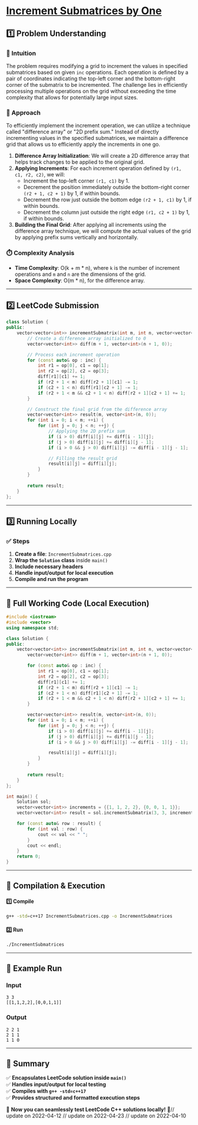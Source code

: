 # **[Increment Submatrices by One](https://leetcode.com/problems/increment-submatrices-by-one/description/)**  

## **1️⃣ Problem Understanding**  
### **📌 Intuition**  
The problem requires modifying a grid to increment the values in specified submatrices based on given `inc` operations. Each operation is defined by a pair of coordinates indicating the top-left corner and the bottom-right corner of the submatrix to be incremented. The challenge lies in efficiently processing multiple operations on the grid without exceeding the time complexity that allows for potentially large input sizes.

### **🚀 Approach**  
To efficiently implement the increment operation, we can utilize a technique called "difference array" or "2D prefix sum." Instead of directly incrementing values in the specified submatrices, we maintain a difference grid that allows us to efficiently apply the increments in one go. 

1. **Difference Array Initialization**: We will create a 2D difference array that helps track changes to be applied to the original grid.
2. **Applying Increments**: For each increment operation defined by `(r1, c1, r2, c2)`, we will:
   - Increment the top-left corner `(r1, c1)` by 1.
   - Decrement the position immediately outside the bottom-right corner `(r2 + 1, c2 + 1)` by 1, if within bounds.
   - Decrement the row just outside the bottom edge `(r2 + 1, c1)` by 1, if within bounds.
   - Decrement the column just outside the right edge `(r1, c2 + 1)` by 1, if within bounds.
3. **Building the Final Grid**: After applying all increments using the difference array technique, we will compute the actual values of the grid by applying prefix sums vertically and horizontally.

### **⏱️ Complexity Analysis**  
- **Time Complexity**: O(k + m * n), where `k` is the number of increment operations and `m` and `n` are the dimensions of the grid.
- **Space Complexity**: O(m * n), for the difference array.

---  

## **2️⃣ LeetCode Submission**  
```cpp
class Solution {
public:
    vector<vector<int>> incrementSubmatrix(int m, int n, vector<vector<int>>& inc) {
        // Create a difference array initialized to 0
        vector<vector<int>> diff(m + 1, vector<int>(n + 1, 0));

        // Process each increment operation
        for (const auto& op : inc) {
            int r1 = op[0], c1 = op[1];
            int r2 = op[2], c2 = op[3];
            diff[r1][c1] += 1;
            if (r2 + 1 < m) diff[r2 + 1][c1] -= 1;
            if (c2 + 1 < n) diff[r1][c2 + 1] -= 1;
            if (r2 + 1 < m && c2 + 1 < n) diff[r2 + 1][c2 + 1] += 1;
        }

        // Construct the final grid from the difference array
        vector<vector<int>> result(m, vector<int>(n, 0));
        for (int i = 0; i < m; ++i) {
            for (int j = 0; j < n; ++j) {
                // Applying the 2D prefix sum
                if (i > 0) diff[i][j] += diff[i - 1][j];
                if (j > 0) diff[i][j] += diff[i][j - 1];
                if (i > 0 && j > 0) diff[i][j] -= diff[i - 1][j - 1];

                // Filling the result grid
                result[i][j] = diff[i][j];
            }
        }
        
        return result;
    }
};  
```  

---  

## **3️⃣ Running Locally**  
### **✅ Steps**  
1. **Create a file**: `IncrementSubmatrices.cpp`  
2. **Wrap the `Solution` class** inside `main()`  
3. **Include necessary headers**  
4. **Handle input/output for local execution**  
5. **Compile and run the program**  

---  

## **📝 Full Working Code (Local Execution)**  
```cpp
#include <iostream>
#include <vector>
using namespace std;

class Solution {
public:
    vector<vector<int>> incrementSubmatrix(int m, int n, vector<vector<int>>& inc) {
        vector<vector<int>> diff(m + 1, vector<int>(n + 1, 0));

        for (const auto& op : inc) {
            int r1 = op[0], c1 = op[1];
            int r2 = op[2], c2 = op[3];
            diff[r1][c1] += 1;
            if (r2 + 1 < m) diff[r2 + 1][c1] -= 1;
            if (c2 + 1 < n) diff[r1][c2 + 1] -= 1;
            if (r2 + 1 < m && c2 + 1 < n) diff[r2 + 1][c2 + 1] += 1;
        }

        vector<vector<int>> result(m, vector<int>(n, 0));
        for (int i = 0; i < m; ++i) {
            for (int j = 0; j < n; ++j) {
                if (i > 0) diff[i][j] += diff[i - 1][j];
                if (j > 0) diff[i][j] += diff[i][j - 1];
                if (i > 0 && j > 0) diff[i][j] -= diff[i - 1][j - 1];

                result[i][j] = diff[i][j];
            }
        }
        
        return result;
    }
};

int main() {
    Solution sol;
    vector<vector<int>> increments = {{1, 1, 2, 2}, {0, 0, 1, 1}};
    vector<vector<int>> result = sol.incrementSubmatrix(3, 3, increments);

    for (const auto& row : result) {
        for (int val : row) {
            cout << val << " ";
        }
        cout << endl;
    }
    return 0;
}
```  

---  

## **🔧 Compilation & Execution**  
#### **1️⃣ Compile**  
```bash
g++ -std=c++17 IncrementSubmatrices.cpp -o IncrementSubmatrices
```  

#### **2️⃣ Run**  
```bash
./IncrementSubmatrices
```  

---  

## **🎯 Example Run**  
### **Input**  
```
3 3
[[1,1,2,2],[0,0,1,1]]
```  
### **Output**  
```
2 2 1 
2 1 1 
1 1 0 
```  

---  

## **📌 Summary**  
✅ **Encapsulates LeetCode solution inside `main()`**  
✅ **Handles input/output for local testing**  
✅ **Compiles with `g++ -std=c++17`**  
✅ **Provides structured and formatted execution steps**  

🚀 **Now you can seamlessly test LeetCode C++ solutions locally!** 🚀// update on 2022-04-12
// update on 2022-04-23
// update on 2022-04-10
